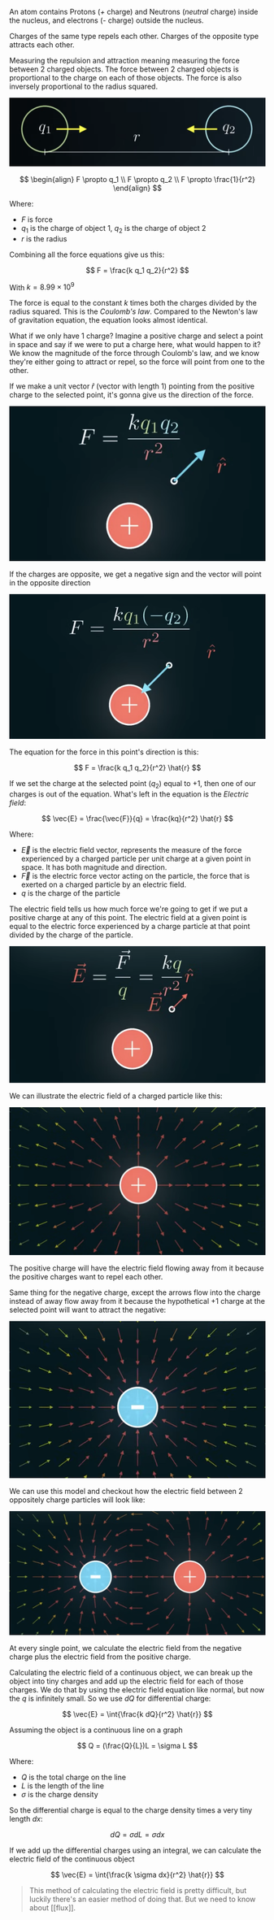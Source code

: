 An atom contains Protons (*+* charge) and Neutrons (*neutral* charge) inside the nucleus, and electrons (*-* charge) outside the nucleus.

Charges of the same type repels each other. Charges of the opposite type attracts each other.

Measuring the repulsion and attraction meaning measuring the force between 2 charged objects. The force between 2 charged objects is proportional to the charge on each of those objects. The force is also inversely proportional to the radius squared.

![](../Assets/charge-proportion.png)

$$
\begin{align} 
F \propto q_1 
\\
F \propto q_2
\\
F \propto \frac{1}{r^2}
\end{align}
$$

Where:
- $F$ is force
- $q_1$ is the charge of object 1, $q_2$ is the charge of object 2
- $r$ is the radius

Combining all the force equations give us this:

$$
F = \frac{k q_1 q_2}{r^2}
$$

With $k = 8.99 \times 10^9$

The force is equal to the constant $k$ times both the charges divided by the radius squared. This is the *Coulomb's law*. Compared to the Newton's law of gravitation equation, the equation looks almost identical.

What if we only have 1 charge? Imagine a positive charge and select a point in space and say if we were to put a charge here, what would happen to it? We know the magnitude of the force through Coulomb's law, and we know they're either going to attract or repel, so the force will point from one to the other. 

If we make a unit vector $\hat{r}$ (vector with length 1) pointing from the positive charge to the selected point, it's gonna give us the direction of the force.

![](../Assets/unit-vector-force.png)

If the charges are opposite, we get a negative sign and the vector will point in the opposite direction

![](../Assets/unit-vector-force-opposite.png)

The equation for the force in this point's direction is this:

$$
F = \frac{k q_1 q_2}{r^2} \hat{r}
$$

If we set the charge at the selected point ($q_2$) equal to $+1$, then one of our charges is out of the equation. What's left in the equation is the *Electric field*:

$$
\vec{E} = \frac{\vec{F}}{q} = \frac{kq}{r^2} \hat{r}
$$

Where:
- $\vec{E}$ is the electric field vector, represents the measure of the force experienced by a charged particle per unit charge at a given point in space. It has both magnitude and direction.
- $\vec{F}$ is the electric force vector acting on the particle, the force that is exerted on a charged particle by an electric field.
- $q$ is the charge of the particle

The electric field tells us how much force we're going to get if we put a positive charge at any of this point. The electric field at a given point is equal to the electric force experienced by a charge particle at that point divided by the charge of the particle.

![](../Assets/electric-field-point.png)

We can illustrate the electric field of a charged particle like this:

![](../Assets/electric-field-proton.png)

The positive charge will have the electric field flowing away from it because the positive charges want to repel each other.

Same thing for the negative charge, except the arrows flow into the charge instead of away flow away from it because the hypothetical $+1$ charge at the selected point will want to attract the negative:

![](../Assets/electric-field-electron.png)

We can use this model and checkout how the electric field between 2 oppositely charge particles will look like:

![](../Assets/electric-field-opposite-charges.png)

At every single point, we calculate the electric field from the negative charge plus the electric field from the positive charge.

Calculating the electric field of a continuous object, we can break up the object into tiny charges and add up the electric field for each of those charges. We do that by using the electric field equation like normal, but now the $q$ is infinitely small. So we use $dQ$ for differential charge:

$$
\vec{E} = \int{\frac{k dQ}{r^2} \hat{r}}
$$

Assuming the object is a continuous line on a graph

$$
Q = (\frac{Q}{L})L = \sigma L
$$

Where:
- $Q$ is the total charge on the line
- $L$ is the length of the line
- $\sigma$ is the charge density

So the differential charge is equal to the charge density times a very tiny length $dx$:

$$
dQ = \sigma dL = \sigma dx
$$

If we add up the differential charges using an integral, we can calculate the electric field of the continuous object

$$
\vec{E} = \int{\frac{k \sigma dx}{r^2} \hat{r}}
$$

> This method of calculating the electric field is pretty difficult, but luckily there's an easier method of doing that. But we need to know about [[flux]].